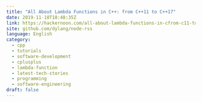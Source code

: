 ```yaml
---
title: "All About Lambda Functions in C++: from C++11 to C++17"
date: 2019-11-18T18:48:35Z
link: https://hackernoon.com/all-about-lambda-functions-in-cfrom-c11-to-c17-2t1j32qw?source=rss&utm_medium=RSS&utm_source=news.12bit.vn
site: github.com/dylang/node-rss
language: English
category:
  - cpp
  - tutorials
  - software-development
  - cplusplus
  - lambda-function
  - latest-tech-stories
  - programming
  - software-engineering
draft: false
---
```

